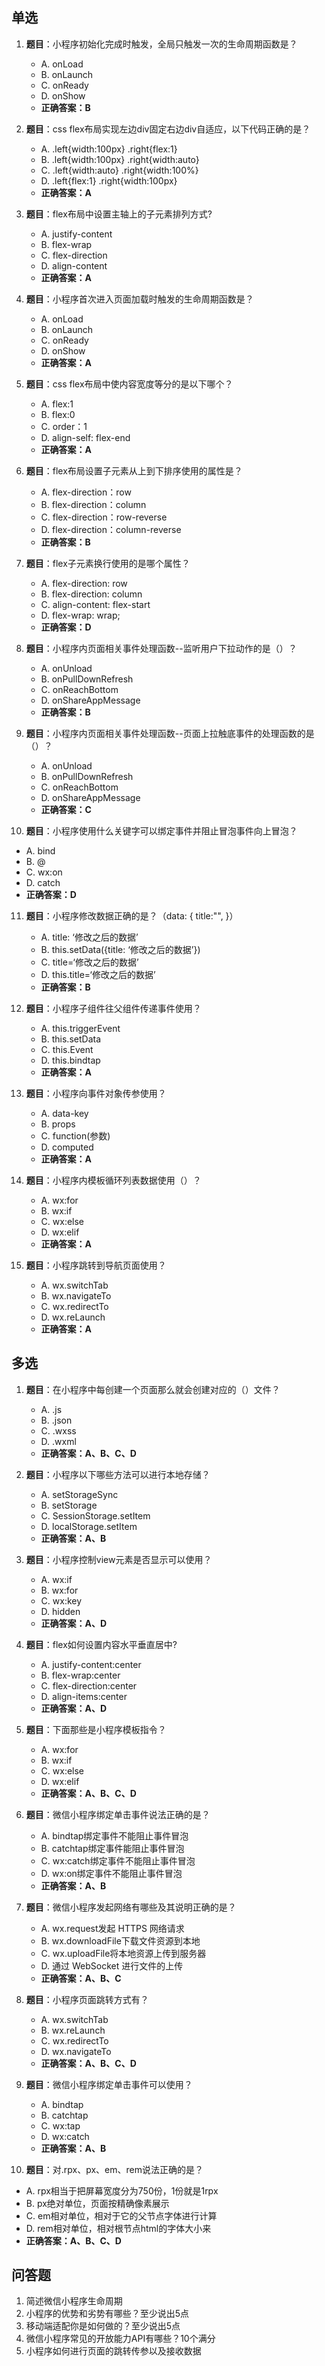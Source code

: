 
## 单选
1. **题目**：小程序初始化完成时触发，全局只触发一次的生命周期函数是？
   - A. onLoad
   - B. onLaunch
   - C. onReady
   - D. onShow
   - **正确答案：B**

2. **题目**：css flex布局实现左边div固定右边div自适应，以下代码正确的是？
   - A. .left{width:100px} .right{flex:1}
   - B. .left{width:100px} .right{width:auto}
   - C. .left{width:auto} .right{width:100%}
   - D. .left{flex:1} .right{width:100px}
   - **正确答案：A**

3. **题目**：flex布局中设置主轴上的子元素排列方式?
   - A. justify-content
   - B. flex-wrap
   - C. flex-direction
   - D. align-content
   - **正确答案：A**

4. **题目**：小程序首次进入页面加载时触发的生命周期函数是？
   - A. onLoad
   - B. onLaunch
   - C. onReady
   - D. onShow
   - **正确答案：A**

5. **题目**：css flex布局中使内容宽度等分的是以下哪个？
   - A. flex:1
   - B. flex:0
   - C. order：1
   - D. align-self: flex-end
   - **正确答案：A**

6. **题目**：flex布局设置子元素从上到下排序使用的属性是？
   - A. flex-direction：row
   - B. flex-direction：column
   - C. flex-direction：row-reverse
   - D. flex-direction：column-reverse
   - **正确答案：B**

7. **题目**：flex子元素换行使用的是哪个属性？
   - A. flex-direction: row
   - B. flex-direction: column
   - C. align-content: flex-start
   - D. flex-wrap: wrap;
   - **正确答案：D**

8. **题目**：小程序内页面相关事件处理函数--监听用户下拉动作的是（）？
   - A. onUnload
   - B. onPullDownRefresh
   - C. onReachBottom
   - D. onShareAppMessage
   - **正确答案：B**

9. **题目**：小程序内页面相关事件处理函数--页面上拉触底事件的处理函数的是（）？
   - A. onUnload
   - B. onPullDownRefresh
   - C. onReachBottom
   - D. onShareAppMessage
   - **正确答案：C**

10. **题目**：小程序使用什么关键字可以绑定事件并阻止冒泡事件向上冒泡？
   - A. bind
   - B. @
   - C. wx:on
   - D. catch
   - **正确答案：D**

11. **题目**：小程序修改数据正确的是？（data: { title:"", }）
    - A. title: ‘修改之后的数据’
    - B. this.setData({title: ‘修改之后的数据’})
    - C. title=‘修改之后的数据’
    - D. this.title=‘修改之后的数据’
    - **正确答案：B**

12. **题目**：小程序子组件往父组件传递事件使用？
    - A. this.triggerEvent
    - B. this.setData
    - C. this.Event
    - D. this.bindtap
    - **正确答案：A**

13. **题目**：小程序向事件对象传参使用？
    - A. data-key
    - B. props
    - C. function(参数)
    - D. computed
    - **正确答案：A**

14. **题目**：小程序内模板循环列表数据使用（）？
    - A. wx:for
    - B. wx:if
    - C. wx:else
    - D. wx:elif
    - **正确答案：A**

15. **题目**：小程序跳转到导航页面使用？
    - A. wx.switchTab
    - B. wx.navigateTo
    - C. wx.redirectTo
    - D. wx.reLaunch
    - **正确答案：A**


## 多选
1. **题目**：在小程序中每创建一个页面那么就会创建对应的（）文件？
   - A. .js
   - B. .json
   - C. .wxss
   - D. .wxml
   - **正确答案：A、B、C、D**

2. **题目**：小程序以下哪些方法可以进行本地存储？
   - A. setStorageSync
   - B. setStorage
   - C. SessionStorage.setItem
   - D. localStorage.setItem
   - **正确答案：A、B**

3. **题目**：小程序控制view元素是否显示可以使用？
   - A. wx:if
   - B. wx:for
   - C. wx:key
   - D. hidden
   - **正确答案：A、D**

4. **题目**：flex如何设置内容水平垂直居中?
   - A. justify-content:center
   - B. flex-wrap:center
   - C. flex-direction:center
   - D. align-items:center
   - **正确答案：A、D**

5. **题目**：下面那些是小程序模板指令？
   - A. wx:for
   - B. wx:if
   - C. wx:else
   - D. wx:elif
   - **正确答案：A、B、C、D**

6. **题目**：微信小程序绑定单击事件说法正确的是？
   - A. bindtap绑定事件不能阻止事件冒泡
   - B. catchtap绑定事件能阻止事件冒泡
   - C. wx:catch绑定事件不能阻止事件冒泡
   - D. wx:on绑定事件不能阻止事件冒泡
   - **正确答案：A、B**

7. **题目**：微信小程序发起网络有哪些及其说明正确的是？
   - A. wx.request发起 HTTPS 网络请求
   - B. wx.downloadFile下载文件资源到本地
   - C. wx.uploadFile将本地资源上传到服务器
   - D. 通过 WebSocket 进行文件的上传
   - **正确答案：A、B、C**

8. **题目**：小程序页面跳转方式有？
   - A. wx.switchTab
   - B. wx.reLaunch
   - C. wx.redirectTo
   - D. wx.navigateTo
   - **正确答案：A、B、C、D**

9. **题目**：微信小程序绑定单击事件可以使用？
   - A. bindtap
   - B. catchtap
   - C. wx:tap
   - D. wx:catch
   - **正确答案：A、B**

10. **题目**：对.rpx、px、em、rem说法正确的是？
   - A. rpx相当于把屏幕宽度分为750份，1份就是1rpx
   - B. px绝对单位，页面按精确像素展示
   - C. em相对单位，相对于它的父节点字体进行计算
   - D. rem相对单位，相对根节点html的字体大小来
   - **正确答案：A、B、C、D**


## 问答题
1. 简述微信小程序生命周期
2. 小程序的优势和劣势有哪些？至少说出5点
3. 移动端适配你是如何做的？至少说出5点
4. 微信小程序常见的开放能力API有哪些？10个满分
5. 小程序如何进行页面的跳转传参以及接收数据

